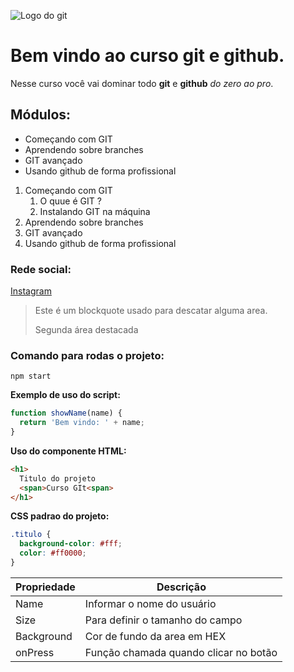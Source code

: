 ![Logo do git](https://sujeitoprogramador.com/wp-content/uploads/2021/04/gitimage.png)

# Bem vindo ao curso git e github.

Nesse curso você vai dominar todo **git** e **github** _do zero ao pro_.

## Módulos:

- Começando com GIT
- Aprendendo sobre branches
- GIT avançado
- Usando github de forma profissional

1. Começando com GIT
   1. O quue é GIT ?
   2. Instalando GIT na máquina
2. Aprendendo sobre branches
3. GIT avançado
4. Usando github de forma profissional

### Rede social:

[Instagram](https://instagram.com/rafael_rfs)

> Este é um blockquote usado para descatar alguma area.
>
> Segunda área destacada

### Comando para rodas o projeto:

```
npm start
```

**Exemplo de uso do script:**

```js
function showName(name) {
  return 'Bem vindo: ' + name;
}
```

**Uso do componente HTML:**

```html
<h1>
  Titulo do projeto
  <span>Curso GIt<span>
</h1>
```

**CSS padrao do projeto:**

```css
.titulo {
  background-color: #fff;
  color: #ff0000;
}
```

| Propriedade | Descrição                             |
| ----------- | ------------------------------------- |
| Name        | Informar o nome do usuário            |
| Size        | Para definir o tamanho do campo       |
| Background  | Cor de fundo da area em HEX           |
| onPress     | Função chamada quando clicar no botão |
